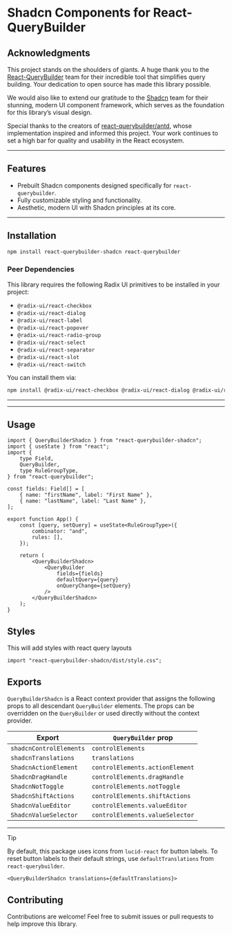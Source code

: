 # Shadcn Components for React-QueryBuilder

## Acknowledgments

This project stands on the shoulders of giants. A huge thank you to the [React-QueryBuilder](https://react-querybuilder.js.org/) team for their incredible tool that simplifies query building. Your dedication to open source has made this library possible.

We would also like to extend our gratitude to the [Shadcn](https://ui.shadcn.com/) team for their stunning, modern UI component framework, which serves as the foundation for this library’s visual design.

Special thanks to the creators of [react-querybuilder/antd](https://github.com/react-querybuilder/react-querybuilder/tree/main/packages/antd), whose implementation inspired and informed this project. Your work continues to set a high bar for quality and usability in the React ecosystem.

---

## Features

-   Prebuilt Shadcn components designed specifically for `react-querybuilder`.
-   Fully customizable styling and functionality.
-   Aesthetic, modern UI with Shadcn principles at its core.

---

## Installation

```bash
npm install react-querybuilder-shadcn react-querybuilder
```

### Peer Dependencies

This library requires the following Radix UI primitives to be installed in your project:

-   `@radix-ui/react-checkbox`
-   `@radix-ui/react-dialog`
-   `@radix-ui/react-label`
-   `@radix-ui/react-popover`
-   `@radix-ui/react-radio-group`
-   `@radix-ui/react-select`
-   `@radix-ui/react-separator`
-   `@radix-ui/react-slot`
-   `@radix-ui/react-switch`

You can install them via:

```bash
npm install @radix-ui/react-checkbox @radix-ui/react-dialog @radix-ui/react-label @radix-ui/react-popover @radix-ui/react-radio-group @radix-ui/react-select @radix-ui/react-separator @radix-ui/react-slot @radix-ui/react-switch
```

---

---

## Usage

```tsx
import { QueryBuilderShadcn } from "react-querybuilder-shadcn";
import { useState } from "react";
import {
	type Field,
	QueryBuilder,
	type RuleGroupType,
} from "react-querybuilder";

const fields: Field[] = [
	{ name: "firstName", label: "First Name" },
	{ name: "lastName", label: "Last Name" },
];

export function App() {
	const [query, setQuery] = useState<RuleGroupType>({
		combinator: "and",
		rules: [],
	});

	return (
		<QueryBuilderShadcn>
			<QueryBuilder
				fields={fields}
				defaultQuery={query}
				onQueryChange={setQuery}
			/>
		</QueryBuilderShadcn>
	);
}
```

## Styles

This will add styles with react query layouts

```tsx
import "react-querybuilder-shadcn/dist/style.css";
```

## Exports

`QueryBuilderShadcn` is a React context provider that assigns the following props to all descendant `QueryBuilder` elements. The props can be overridden on the `QueryBuilder` or used directly without the context provider.

| Export                  | `QueryBuilder` prop             |
| ----------------------- | ------------------------------- |
| `shadcnControlElements` | `controlElements`               |
| `shadcnTranslations`    | `translations`                  |
| `ShadcnActionElement`   | `controlElements.actionElement` |
| `ShadcnDragHandle`      | `controlElements.dragHandle`    |
| `ShadcnNotToggle`       | `controlElements.notToggle`     |
| `ShadcnShiftActions`    | `controlElements.shiftActions`  |
| `ShadcnValueEditor`     | `controlElements.valueEditor`   |
| `ShadcnValueSelector`   | `controlElements.valueSelector` |

---

> [!TIP]
>
> By default, this package uses icons from `lucid-react` for button labels. To reset button labels to their default strings, use `defaultTranslations` from `react-querybuilder`.
>
> ```tsx
> <QueryBuilderShadcn translations={defaultTranslations}>
> ```

## Contributing

Contributions are welcome! Feel free to submit issues or pull requests to help improve this library.
